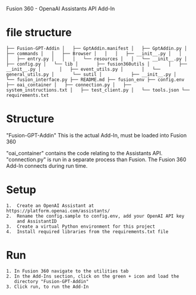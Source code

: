 
Fusion 360 - OpenaAI Assistants API Add-In


# file structure

`
├── Fusion-GPT-Addin
│   ├── GptAddin.manifest
│   ├── GptAddin.py
│   ├── commands
│   │   ├── Browser
│   │   │   ├── __init__.py
│   │   │   ├── entry.py
│   │   │   └── resources
│   │   └── __init__.py
│   ├── config.py
│   └── lib
│       ├── fusion360utils
│       │   ├── __init__.py
│       │   ├── event_utils.py
│       │   └── general_utils.py
│       └── sutil
│           ├── __init__.py
│           └── fusion_interface.py
├── README.md
├── fusion_env
├── config.env
├── oai_container
│   ├── connection.py
│   ├── system_instructions.txt
│   ├── test_client.py
│   └── tools.json
└── requirements.txt
`

# Structure
"Fusion-GPT-Addin" This is the actual Add-In, must be loaded into Fusion 360

"oai_container" contains the code relating to the Assistants API. "connection.py" is run in a separate process than Fusion. The Fusion 360 Add-In connects during run time.


# Setup
    1.  Create an OpenAI Assistant at https://platform.openai.com/assistants/
    2.  Rename the config.sample to config.env, add your OpenAI API key
        and AssistantID
    3.  Create a virtual Python environment for this project
    4.  Install required libraries from the requirements.txt file

# Run
    1. In Fusion 360 navigate to the utilities tab
    2. In the Add-Ins section, click on the green + icon and load the
       directory "Fusion-GPT-Addin"
    3. Click run, to run the Add-In




















